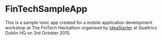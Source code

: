 # FinTechSampleApp
This is a sample Ionic app created for a mobile application development workshop at The FinTech Hackathon organised by [IdeaStarter](http://www.ideastarter.ie) at Qualtrics Dublin HQ on 3rd October 2015.
